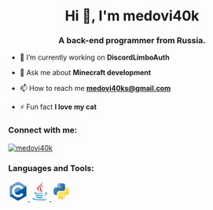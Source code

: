 <h1 align="center">Hi 👋, I'm medovi40k</h1>
<h3 align="center">A back-end programmer from Russia.</h3>

- 🔭 I’m currently working on **DiscordLimboAuth**

- 💬 Ask me about **Minecraft development**

- 📫 How to reach me **medovi40ks@gmail.com**

- ⚡ Fun fact **I love my cat**

<h3 align="left">Connect with me:</h3>
<p align="left">
<a href="https://t.me/medovi40k" target="blank"><img align="center" src="https://github.com/simple-icons/simple-icons/blob/develop/icons/telegram.svg" alt="medovi40k" height="30" width="40" /></a>
</p>

<h3 align="left">Languages and Tools:</h3>
<p align="left"> <a href="https://www.cprogramming.com/" target="_blank" rel="noreferrer"> <img src="https://raw.githubusercontent.com/devicons/devicon/master/icons/c/c-original.svg" alt="c" width="40" height="40"/> </a> <a href="https://www.java.com" target="_blank" rel="noreferrer"> <img src="https://raw.githubusercontent.com/devicons/devicon/master/icons/java/java-original.svg" alt="java" width="40" height="40"/> </a> <a href="https://www.python.org" target="_blank" rel="noreferrer"> <img src="https://raw.githubusercontent.com/devicons/devicon/master/icons/python/python-original.svg" alt="python" width="40" height="40"/> </a> </p>
